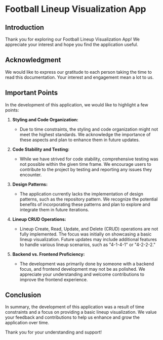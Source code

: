 # Football Lineup Visualization App

## Introduction

Thank you for exploring our Football Lineup Visualization App! We appreciate your interest and hope you find the application useful.

## Acknowledgment

We would like to express our gratitude to each person taking the time to read this documentation. Your interest and engagement mean a lot to us.

## Important Points

In the development of this application, we would like to highlight a few points:

1. **Styling and Code Organization:**
   - Due to time constraints, the styling and code organization might not meet the highest standards. We acknowledge the importance of these aspects and plan to enhance them in future updates.

2. **Code Stability and Testing:**
   - While we have strived for code stability, comprehensive testing was not possible within the given time frame. We encourage users to contribute to the project by testing and reporting any issues they encounter.

3. **Design Patterns:**
   - The application currently lacks the implementation of design patterns, such as the repository pattern. We recognize the potential benefits of incorporating these patterns and plan to explore and integrate them in future iterations.

4. **Lineup CRUD Operations:**
   - Lineup Create, Read, Update, and Delete (CRUD) operations are not fully implemented. The focus was initially on showcasing a basic lineup visualization. Future updates may include additional features to handle various lineup scenarios, such as "4-1-4-1" or "4-2-2-2."

5. **Backend vs. Frontend Proficiency:**
   - The development was primarily done by someone with a backend focus, and frontend development may not be as polished. We appreciate your understanding and welcome contributions to improve the frontend experience.

## Conclusion

In summary, the development of this application was a result of time constraints and a focus on providing a basic lineup visualization. We value your feedback and contributions to help us enhance and grow the application over time.

Thank you for your understanding and support!
